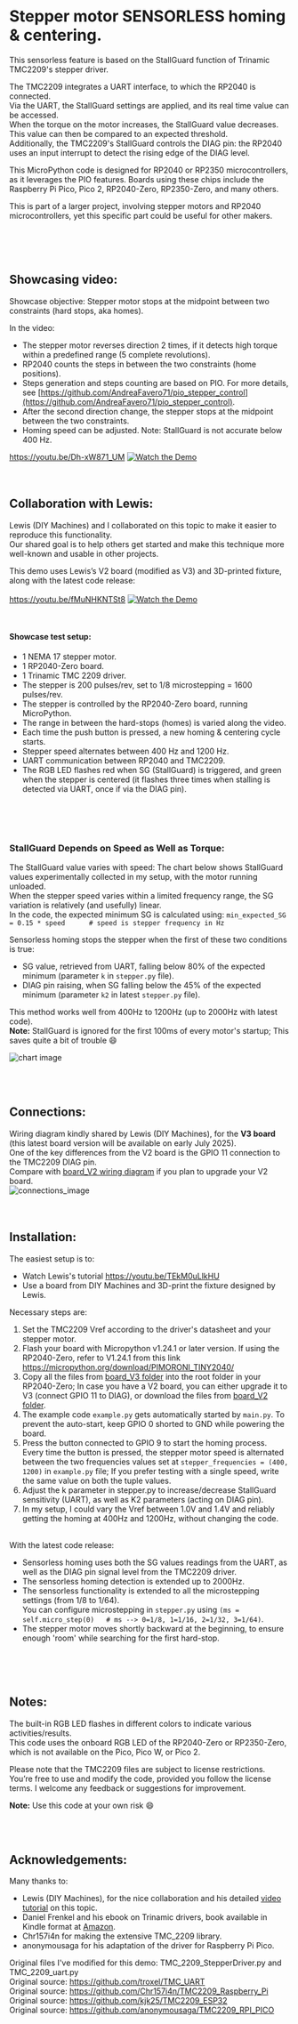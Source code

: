 # Stepper motor SENSORLESS homing & centering.
This sensorless feature is based on the StallGuard function of Trinamic TMC2209's stepper driver.<br>

The TMC2209 integrates a UART interface, to which the RP2040 is connected.<br>
Via the UART, the StallGuard settings are applied, and its real time value can be accessed.<br>
When the torque on the motor increases, the StallGuard value decreases. This value can then be compared to an expected threshold.<br>
Additionally, the TMC2209's StallGuard controls the DIAG pin: the RP2040 uses an input interrupt to detect the rising edge of the DIAG level.<br>

This MicroPython code is designed for RP2040 or RP2350 microcontrollers, as it leverages the PIO features. Boards using these chips include the Raspberry Pi Pico, Pico 2, RP2040-Zero, RP2350-Zero, and many others. <br>

This is part of a larger project, involving stepper motors and RP2040 microcontrollers, yet this specific part could be useful for other makers.<br>

<br><br><br>


## Showcasing video:
Showcase objective: Stepper motor stops at the midpoint between two constraints (hard stops, aka homes).<br>

In the video:
 - The stepper motor reverses direction 2 times, if it detects high torque within a predefined range (5 complete revolutions).
 - RP2040 counts the steps in between the two constraints (home positions).
 - Steps generation and steps counting are based on PIO. For more details, see [https://github.com/AndreaFavero71/pio_stepper_control](https://github.com/AndreaFavero71/pio_stepper_control).
 - After the second direction change, the stepper stops at the midpoint between the two constraints.
 - Homing speed can be adjusted. Note: StallGuard is not accurate below 400 Hz.
 
   
https://youtu.be/Dh-xW871_UM
[![Watch the Demo](https://i.ytimg.com/vi/Dh-xW871_UM/maxresdefault.jpg)](https://youtu.be/Dh-xW871_UM)
<br><br><br>

## Collaboration with Lewis:
Lewis (DIY Machines) and I collaborated on this topic to make it easier to reproduce this functionality.<br>
Our shared goal is to help others get started and make this technique more well-known and usable in other projects.<br>

This demo uses Lewis’s V2 board (modified as V3) and 3D-printed fixture, along with the latest code release:<br><br>
https://youtu.be/fMuNHKNTSt8
[![Watch the Demo](https://i.ytimg.com/vi/fMuNHKNTSt8/maxresdefault.jpg)](https://youtu.be/fMuNHKNTSt8)

<br>

#### Showcase test setup:
 - 1 NEMA 17 stepper motor.
 - 1 RP2040-Zero board.
 - 1 Trinamic TMC 2209 driver.
 - The stepper is 200 pulses/rev, set to 1/8 microstepping = 1600 pulses/rev.
 - The stepper is controlled by the RP2040-Zero board, running MicroPython.
 - The range in between the hard-stops (homes) is varied along the video.
 - Each time the push button is pressed, a new homing & centering cycle starts.
 - Stepper speed alternates between 400 Hz and 1200 Hz.
 - UART communication between RP2040 and TMC2209.
 - The RGB LED flashes red when SG (StallGuard) is triggered, and green when the stepper is centered (it flashes three times when stalling is detected via UART, once if via the DIAG pin).

<br><br><br>


### StallGuard Depends on Speed as Well as Torque:
The StallGuard value varies with speed: The chart below shows StallGuard values experimentally collected in my setup, with the motor running unloaded.<br>
When the stepper speed varies within a limited frequency range, the SG variation is relatively (and usefully) linear.<br>
In the code, the expected minimum SG is calculated using: `min_expected_SG = 0.15 * speed      # speed is stepper frequency in Hz`<br>

Sensorless homing stops the stepper when the first of these two conditions is true:
- SG value, retrieved from UART, falling below 80% of the expected minimum (parameter `k` in `stepper.py` file).<br>
- DIAG pin raising, when SG falling below the 45% of the expected minimum (parameter `k2` in latest `stepper.py` file).<br>

This method works well from 400Hz to 1200Hz (up to 2000Hz with latest code).<br>
**Note:** StallGuard is ignored for the first 100ms of every motor's startup; This saves quite a bit of trouble :smile: <br>
 
![chart image](/images/sg_chart2.PNG)
 
<br><br>


## Connections:
Wiring diagram kindly shared by Lewis (DIY Machines), for the **V3 board** (this latest board version will be available on early July 2025).<br>
One of the key differences from the V2 board is the GPIO 11 connection to the TMC2209 DIAG pin.<br>
Compare with [board_V2 wiring diagram](./images/connections_V2.jpg) if you plan to upgrade your V2 board.<br>
![connections_image](/images/connections_V3.jpg)	
<br><br>


## Installation:
The easiest setup is to:
- Watch Lewis's tutorial https://youtu.be/TEkM0uLlkHU
- Use a board from DIY Machines and 3D-print the fixture designed by Lewis.<br>

Necessary steps are:
1. Set the TMC2209 Vref according to the driver's datasheet and your stepper motor.
2. Flash your board with Micropython v1.24.1 or later version. If using the RP2040-Zero, refer to V1.24.1 from this link https://micropython.org/download/PIMORONI_TINY2040/
3. Copy all the files from [board_V3 folder](https://github.com/AndreaFavero71/stepper_sensorless_homing/tree/main/src/board_V3) into the root folder in your RP2040-Zero; In case you have a V2 board, you can either upgrade it to V3 (connect GPIO 11 to DIAG), or download the files from [board_V2 folder](https://github.com/AndreaFavero71/stepper_sensorless_homing/tree/main/src/board_V2).
4. The example code `example.py` gets automatically started by `main.py`. To prevent the auto-start, keep GPIO 0 shorted to GND while powering the board.
5. Press the button connected to GPIO 9 to start the homing process.
Every time the button is pressed, the stepper motor speed is alternated between the two frequencies values set at `stepper_frequencies = (400, 1200)` in `example.py` file; If you prefer testing with a single speed, write the same value on both the tuple values.
6. Adjust the k parameter in stepper.py to increase/decrease StallGuard sensitivity (UART), as well as K2 parameters (acting on DIAG pin).
7. In my setup, I could vary the Vref between 1.0V and 1.4V and reliably getting the homing at 400Hz and 1200Hz, without changing the code.
<br><br>


With the latest code release:
- Sensorless homing uses both the SG values readings from the UART, as well as the DIAG pin signal level from the TMC2209 driver.<br>
- The sensorless homing detection is extended up to 2000Hz.
- The sensorless functionality is extended to all the microstepping settings (from 1/8 to 1/64).<br>
  You can configure microstepping in `stepper.py` using `(ms = self.micro_step(0)   # ms --> 0=1/8, 1=1/16, 2=1/32, 3=1/64)`.
- The stepper motor moves shortly backward at the beginning, to ensure enough 'room' while searching for the first hard-stop.

<br><br><br>


## Notes:
The built-in RGB LED flashes in different colors to indicate various activities/results.<br>
This code uses the onboard RGB LED of the RP2040-Zero or RP2350-Zero, which is not available on the Pico, Pico W, or Pico 2.<br>

Please note that the TMC2209 files are subject to license restrictions.<br>
You’re free to use and modify the code, provided you follow the license terms. I welcome any feedback or suggestions for improvement.


**Note:** Use this code at your own risk :smile:

<br><br>


## Acknowledgements:
Many thanks to:
- Lewis (DIY Machines), for the nice collaboration and his detailed [video tutorial](https://youtu.be/TEkM0uLlkHU) on this topic.
- Daniel Frenkel and his ebook on Trinamic drivers, book available in Kindle format at [Amazon](https://www.amazon.com/stores/Daniel-Frenkel/author/B0BNZG6FPD?ref=ap_rdr&isDramIntegrated=true&shoppingPortalEnabled=true).
- Chr157i4n for making the extensive TMC_2209 library.
- anonymousaga for his adaptation of the driver for Raspberry Pi Pico.


Original files I've modified for this demo: TMC_2209_StepperDriver.py and TMC_2209_uart.py<br>
Original source: https://github.com/troxel/TMC_UART<br>
Original source: https://github.com/Chr157i4n/TMC2209_Raspberry_Pi<br>
Original source: https://github.com/kjk25/TMC2209_ESP32<br>
Original source: https://github.com/anonymousaga/TMC2209_RPI_PICO<br>
